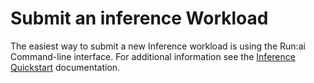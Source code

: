 # Submit an inference Workload 

The easiest way to submit a new Inference workload is using the Run:ai Command-line interface. For additional information see the [Inference Quickstart](../../Researcher/Walkthroughs/quickstart-inference.md) documentation.